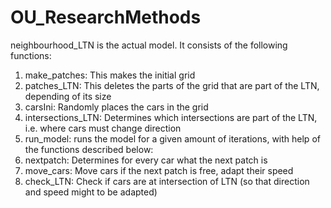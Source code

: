 # OU_ResearchMethods

neighbourhood_LTN is the actual model. It consists of the following functions:
1) make_patches: This makes the initial grid
2) patches_LTN: This deletes the parts of the grid that are part of the LTN, depending of its size
3) carsIni: Randomly places the cars in the grid
4) intersections_LTN: Determines which intersections are part of the LTN, i.e. where cars must change direction
5) run_model: runs the model for a given amount of iterations, with help of the functions described below:
  6) nextpatch: Determines for every car what the next patch is
  7) move_cars: Move cars if the next patch is free, adapt their speed
  8) check_LTN: Check if cars are at intersection of LTN (so that direction and speed might to be adapted)
